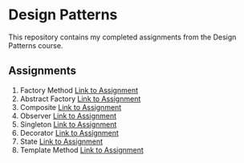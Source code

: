 # Design Patterns

This repository contains my completed assignments from the Design Patterns course.

## Assignments

1. Factory Method [Link to Assignment](main\src\main\java\factory_method)
2. Abstract Factory [Link to Assignment](src\main\java\abstract_factory)
3. Composite [Link to Assignment](src\main\java\composite)
4. Observer [Link to Assignment](src\main\java\observer)
5. Singleton [Link to Assignment](src\main\java\singleton)
6. Decorator [Link to Assignment](src\main\java\decorator)
7. State [Link to Assignment](src\main\java\state)
8. Template Method [Link to Assignment](src\main\java\template_method)
